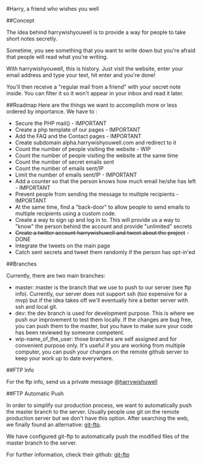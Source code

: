 #Harry, a friend who wishes you well

##Concept

The idea behind harrywishyouwell is to provide a way for people to take short notes secretly.

Sometime, you see something that you want to write down but you're afraid that people will read what you're writing.

With harrywishyouwell, this is history. Just visit the website, enter your email address and type your text, hit enter and you're done!

You'll then receive a "regular mail from a friend" with your secret note inside. You can filter it so it won't appear in your inbox and read it later.

##Roadmap
Here are the things we want to accomplish more or less ordered by importance. We have to :

*	Secure the PHP mail() - IMPORTANT
*	Create a php template of our pages - IMPORTANT
*	Add the FAQ and the Contact pages - IMPORTANT
*	Create subdomain alpha.harrywishyouwell.com and redirect to it
*	Count the number of people visiting the website - WIP
*	Count the number of people visiting the website at the same time
*	Count the number of secret emails sent
*	Count the number of emails sent/IP
*	Limit the number of emails sent/IP - IMPORTANT
*	Add a counter so that the person knows how much email he/she has left - IMPORTANT
*	Prevent people from sending the message to multiple recipients - IMPORTANT
*	At the same time, find a "back-door" to allow people to send emails to multiple recipients using a custom code.
*	Create a way to sign up and log in to. This will provide us a way to "know" the person behind the account and provide "unlimited" secrets
*	<del>Create a twitter account harrywishuwell and tweet about the project</del> - DONE
*	Integrate the tweets on the main page
*	Catch sent secrets and tweet them randomly if the person has opt-in'ed


##Branches

Currently, there are two main branches:
*	master: master is the branch that we use to push to our server (see ftp info). Currently, our server does not support ssh (too expensive for a mvp) but if the idea takes off we'll eventually hire a better server with ssh and local git.
*	dev: the dev branch is used for development purpose. This is where we push our improvement to test them locally. If the changes are bug free, you can push them to the master, but you have to make sure your code has been reviewed by someone competent.
*	wip-name_of_the_user: those branches are self assigned and for convenient purpose only. It's useful if you are working from multiple computer, you can push your changes on the remote github server to keep your work up to date everywhere.

##FTP Info

For the ftp info, send us a private message @[harrywishuwell](https://twitter.com/harrywishuwell)

##FTP Automatic Push

In order to simplify our production process, we want to automatically push the master branch to the server. Usually people use git on the remote production server but we don't have this option. After searching the web, we finally found an alternative: [git-ftp](https://github.com/resmo/git-ftp).

We have configured git-ftp to automatically push the modified files of the master branch to the server.

For further information, check their github: [git-ftp](https://github.com/resmo/git-ftp)


